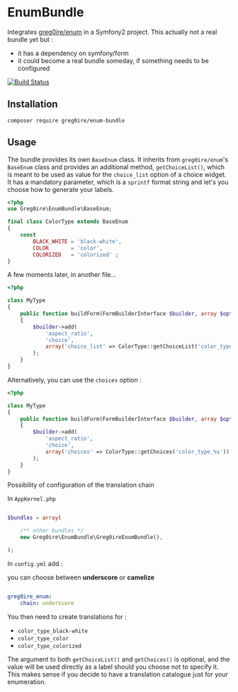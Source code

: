 # EnumBundle

Integrates [greg0ire/enum][1] in a Symfony2 project. This actually not a real bundle
yet but :

- it has a dependency on symfony/form
- it could become a real bundle someday, if something needs to be configured

[![Build Status][2]](https://travis-ci.org/greg0ire/enum-bundle)

## Installation

    composer require greg0ire/enum-bundle

## Usage

The bundle provides its own `BaseEnum` class. It inherits from `greg0ire/enum`'s
`BaseEnum` class and provides an additional method, `getChoiceList()`, which
is meant to be used as value for the `choice_list` option of a choice widget.
It has a mandatory parameter, which is a `sprintf` format string and let's you choose
how to generate your labels.

```php
<?php
use Greg0ire\EnumBundle\BaseEnum;

final class ColorType extends BaseEnum
{
    const
        BLACK_WHITE = 'black-white',
        COLOR       = 'color',
        COLORIZED   = 'colorized' ;
}
```

A few moments later, in another file…

```php
<?php

class MyType
{
    public function buildForm(FormBuilderInterface $builder, array $options)
    {
        $builder->add(
            'aspect_ratio',
            'choice',
            array('choice_list' => ColorType::getChoiceList('color_type_%s'))
        );
    }
}
```

Alternatively, you can use the `choices` option :

```php
<?php

class MyType
{
    public function buildForm(FormBuilderInterface $builder, array $options)
    {
        $builder->add(
            'aspect_ratio',
            'choice',
            array('choices' => ColorType::getChoices('color_type_%s'))
        );
    }
}
```
Possibility of configuration of the translation chain

In ```AppKernel.php```

```php

$bundles = array(

    /** other bundles */
    new Greg0ire\EnumBundle\Greg0ireEnumBundle(),

);

```

In ```config.yml``` add :

you can choose between **underscore** or **camelize**

```yml

greg0ire_enum:
    chain: underscore

```

You then need to create translations for :

- `color_type_black-white`
- `color_type_color`
- `color_type_colorized`

The argument to both `getChoiceList()` and `getChoices()` is optional, and the
value will be used directly as a label should you choose not to specify it.
This makes sense if you decide to have a translation catalogue just for your
enumeration.

[1]: https://packagist.org/packages/greg0ire/enum
[2]: https://travis-ci.org/greg0ire/enum-bundle.svg?branch=master
